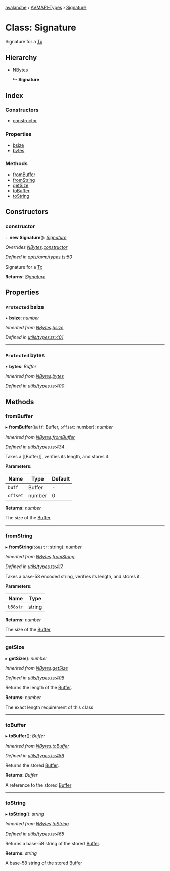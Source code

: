 [avalanche](../README.md) › [AVMAPI-Types](../modules/avmapi_types.md) › [Signature](avmapi_types.signature.md)

# Class: Signature

Signature for a [Tx](avmapi_transactions.tx.md)

## Hierarchy

* [NBytes](utils_types.nbytes.md)

  ↳ **Signature**

## Index

### Constructors

* [constructor](avmapi_types.signature.md#constructor)

### Properties

* [bsize](avmapi_types.signature.md#protected-bsize)
* [bytes](avmapi_types.signature.md#protected-bytes)

### Methods

* [fromBuffer](avmapi_types.signature.md#frombuffer)
* [fromString](avmapi_types.signature.md#fromstring)
* [getSize](avmapi_types.signature.md#getsize)
* [toBuffer](avmapi_types.signature.md#tobuffer)
* [toString](avmapi_types.signature.md#tostring)

## Constructors

###  constructor

\+ **new Signature**(): *[Signature](avmapi_types.signature.md)*

*Overrides [NBytes](utils_types.nbytes.md).[constructor](utils_types.nbytes.md#constructor)*

*Defined in [apis/avm/types.ts:50](https://github.com/ava-labs/avalanche.js/blob/4d26b45/src/apis/avm/types.ts#L50)*

Signature for a [Tx](avmapi_transactions.tx.md)

**Returns:** *[Signature](avmapi_types.signature.md)*

## Properties

### `Protected` bsize

• **bsize**: *number*

*Inherited from [NBytes](utils_types.nbytes.md).[bsize](utils_types.nbytes.md#protected-bsize)*

*Defined in [utils/types.ts:401](https://github.com/ava-labs/avalanche.js/blob/4d26b45/src/utils/types.ts#L401)*

___

### `Protected` bytes

• **bytes**: *Buffer*

*Inherited from [NBytes](utils_types.nbytes.md).[bytes](utils_types.nbytes.md#protected-bytes)*

*Defined in [utils/types.ts:400](https://github.com/ava-labs/avalanche.js/blob/4d26b45/src/utils/types.ts#L400)*

## Methods

###  fromBuffer

▸ **fromBuffer**(`buff`: Buffer, `offset`: number): *number*

*Inherited from [NBytes](utils_types.nbytes.md).[fromBuffer](utils_types.nbytes.md#frombuffer)*

*Defined in [utils/types.ts:434](https://github.com/ava-labs/avalanche.js/blob/4d26b45/src/utils/types.ts#L434)*

Takes a [[Buffer]], verifies its length, and stores it.

**Parameters:**

Name | Type | Default |
------ | ------ | ------ |
`buff` | Buffer | - |
`offset` | number | 0 |

**Returns:** *number*

The size of the [Buffer](https://github.com/feross/buffer)

___

###  fromString

▸ **fromString**(`b58str`: string): *number*

*Inherited from [NBytes](utils_types.nbytes.md).[fromString](utils_types.nbytes.md#fromstring)*

*Defined in [utils/types.ts:417](https://github.com/ava-labs/avalanche.js/blob/4d26b45/src/utils/types.ts#L417)*

Takes a base-58 encoded string, verifies its length, and stores it.

**Parameters:**

Name | Type |
------ | ------ |
`b58str` | string |

**Returns:** *number*

The size of the [Buffer](https://github.com/feross/buffer)

___

###  getSize

▸ **getSize**(): *number*

*Inherited from [NBytes](utils_types.nbytes.md).[getSize](utils_types.nbytes.md#getsize)*

*Defined in [utils/types.ts:408](https://github.com/ava-labs/avalanche.js/blob/4d26b45/src/utils/types.ts#L408)*

Returns the length of the [Buffer](https://github.com/feross/buffer).

**Returns:** *number*

The exact length requirement of this class

___

###  toBuffer

▸ **toBuffer**(): *Buffer*

*Inherited from [NBytes](utils_types.nbytes.md).[toBuffer](utils_types.nbytes.md#tobuffer)*

*Defined in [utils/types.ts:456](https://github.com/ava-labs/avalanche.js/blob/4d26b45/src/utils/types.ts#L456)*

Returns the stored [Buffer](https://github.com/feross/buffer).

**Returns:** *Buffer*

A reference to the stored [Buffer](https://github.com/feross/buffer)

___

###  toString

▸ **toString**(): *string*

*Inherited from [NBytes](utils_types.nbytes.md).[toString](utils_types.nbytes.md#tostring)*

*Defined in [utils/types.ts:465](https://github.com/ava-labs/avalanche.js/blob/4d26b45/src/utils/types.ts#L465)*

Returns a base-58 string of the stored [Buffer](https://github.com/feross/buffer).

**Returns:** *string*

A base-58 string of the stored [Buffer](https://github.com/feross/buffer)
